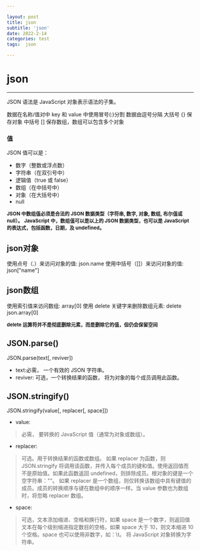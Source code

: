 ```yaml
---

layout: post
title: json
subtitle: 'json'
date: 2022-2-14
categories: test
tags:  json

---
```


# json #

---
JSON 语法是 JavaScript 对象表示语法的子集。

数据在名称/值对中
key 和 value 中使用冒号(:)分割
数据由逗号分隔
大括号 {} 保存对象
中括号 [] 保存数组，数组可以包含多个对象

###  值

JSON 值可以是：

* 数字（整数或浮点数）
* 字符串（在双引号中）
* 逻辑值（true 或 false）
* 数组（在中括号中）
* 对象（在大括号中）
* null

**<font size=2>JSON 中数组值必须是合法的 JSON 数据类型（字符串, 数字, 对象, 数组, 布尔值或 null）。</font>**
**<font size=2>JavaScript 中，数组值可以是以上的 JSON 数据类型，也可以是 JavaScript 的表达式，包括函数，日期，及 undefined。</font>**

## json对象

使用点号（.）来访问对象的值: json.name
使用中括号（[]）来访问对象的值: json["name"]


## json数组

使用索引值来访问数组: array[0]
使用 delete 关键字来删除数组元素: delete json.array[0]

**<font size=2>delete 运算符并不是彻底删除元素，而是删除它的值，但仍会保留空间</font>**

## JSON.parse()

JSON.parse(text[, reviver])
* text:必需， 一个有效的 JSON 字符串。
* reviver: 可选，一个转换结果的函数， 将为对象的每个成员调用此函数。


## JSON.stringify()

JSON.stringify(value[, replacer[, space]])
* value:
>必需， 要转换的 JavaScript 值（通常为对象或数组）。

* replacer:
 >可选。用于转换结果的函数或数组。
 如果 replacer 为函数，则 JSON.stringify 将调用该函数，并传入每个成员的键和值。使用返回值而不是原始值。如果此函数返回 undefined，则排除成员。根对象的键是一个空字符串：""。
 如果 replacer 是一个数组，则仅转换该数组中具有键值的成员。成员的转换顺序与键在数组中的顺序一样。当 value 参数也为数组时，将忽略 replacer 数组。

* space:
>可选，文本添加缩进、空格和换行符，如果 space 是一个数字，则返回值文本在每个级别缩进指定数目的空格，如果 space 大于 10，则文本缩进 10 个空格。space 也可以使用非数字，如：\t。
将 JavaScript 对象转换为字符串。

